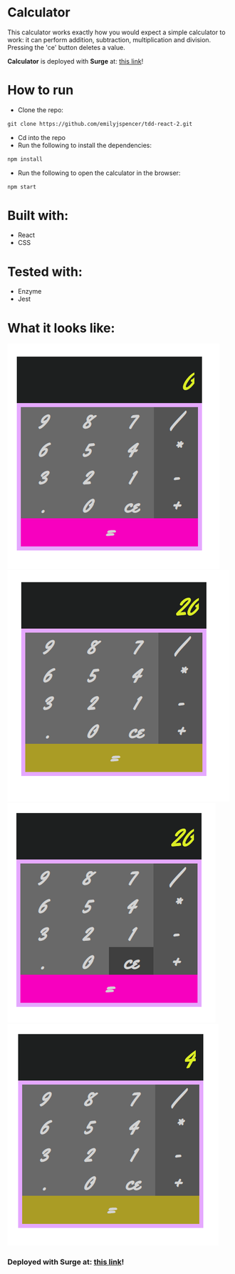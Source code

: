 # Calculator

This calculator works exactly how you would expect a simple calculator to work: it can perform addition, subtraction, multiplication and division. Pressing the 'ce' button deletes a value.

**Calculator** is deployed with **Surge** at: [this link](http://limping-blade.surge.sh/)!

# How to run

* Clone the repo: 
```html
git clone https://github.com/emilyjspencer/tdd-react-2.git
```

* Cd into the repo
* Run the following to install the dependencies:
```html
npm install
```
* Run the following to open the calculator in the browser:
```html
npm start
```

# Built with:
* React
* CSS

# Tested with:
* Enzyme
* Jest

# What it looks like:

![initial](initial.png)
![multiplication](multiplication.png)
![mulitplicationpink](multiplication_pink.png)
![colour_change](colour_change.png)

### Deployed with Surge at: [this link](http://limping-blade.surge.sh/)!